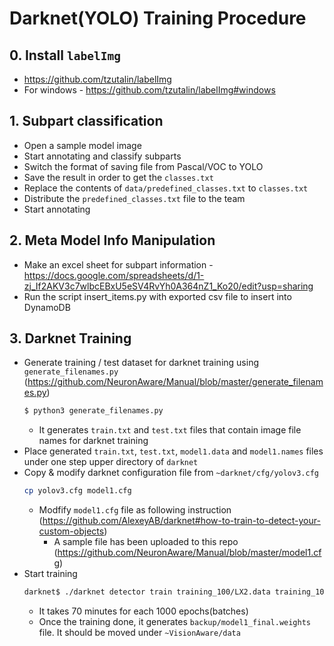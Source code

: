 # Darknet(YOLO) Training Procedure
## 0. Install `labelImg`
- https://github.com/tzutalin/labelImg
- For windows - https://github.com/tzutalin/labelImg#windows

## 1. Subpart classification
- Open a sample model image
- Start annotating and classify subparts
- Switch the format of saving file from Pascal/VOC to YOLO
- Save the result in order to get the `classes.txt`
- Replace the contents of `data/predefined_classes.txt` to `classes.txt`
- Distribute the `predefined_classes.txt` file to the team
- Start annotating 

## 2. Meta Model Info Manipulation
- Make an excel sheet for subpart information - https://docs.google.com/spreadsheets/d/1-zj_If2AKV3c7wlbcEBxU5eSV4RvYh0A364nZ1_Ko20/edit?usp=sharing
- Run the script insert_items.py with exported csv file to insert into DynamoDB

## 3. Darknet Training
- Generate training / test dataset for darknet training using `generate_filenames.py` (https://github.com/NeuronAware/Manual/blob/master/generate_filenames.py)
    ```sh
    $ python3 generate_filenames.py
    ```
  - It generates `train.txt` and `test.txt` files that contain image file names for darknet training
- Place generated `train.txt`, `test.txt`, `model1.data` and `model1.names` files under one step upper directory of `darknet`
- Copy & modify darknet configuration file from `~darknet/cfg/yolov3.cfg`
    ```sh
    cp yolov3.cfg model1.cfg
    ```
  - Modfify `model1.cfg` file as following instruction (https://github.com/AlexeyAB/darknet#how-to-train-to-detect-your-custom-objects)
    - A sample file has been uploaded to this repo (https://github.com/NeuronAware/Manual/blob/master/model1.cfg)
- Start training 
  ```sh
  darknet$ ./darknet detector train training_100/LX2.data training_100/LX2.cfg darknet53.conv.74 -dont_show -mjpeg_port 8090 -map
  ```
  - It takes 70 minutes for each 1000 epochs(batches)
  - Once the training done, it generates `backup/model1_final.weights` file. It should be moved under `~VisionAware/data`
  
